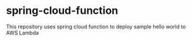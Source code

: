 # spring-cloud-function
This repository uses spring cloud function to deploy sample hello world to AWS Lambda
